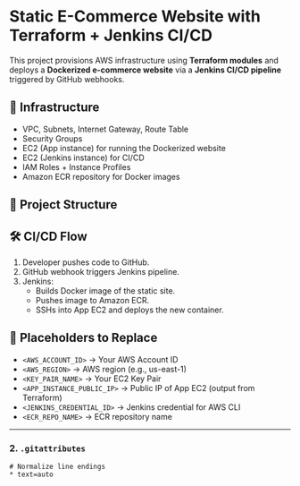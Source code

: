 # Static E-Commerce Website with Terraform + Jenkins CI/CD

This project provisions AWS infrastructure using **Terraform modules** and deploys a **Dockerized e-commerce website** via a **Jenkins CI/CD pipeline** triggered by GitHub webhooks.

## 🚀 Infrastructure
- VPC, Subnets, Internet Gateway, Route Table
- Security Groups
- EC2 (App instance) for running the Dockerized website
- EC2 (Jenkins instance) for CI/CD
- IAM Roles + Instance Profiles
- Amazon ECR repository for Docker images

## 📂 Project Structure

## 🛠️ CI/CD Flow
1. Developer pushes code to GitHub.
2. GitHub webhook triggers Jenkins pipeline.
3. Jenkins:
   - Builds Docker image of the static site.
   - Pushes image to Amazon ECR.
   - SSHs into App EC2 and deploys the new container.

## 🔧 Placeholders to Replace
- `<AWS_ACCOUNT_ID>` → Your AWS Account ID
- `<AWS_REGION>` → AWS region (e.g., us-east-1)
- `<KEY_PAIR_NAME>` → Your EC2 Key Pair
- `<APP_INSTANCE_PUBLIC_IP>` → Public IP of App EC2 (output from Terraform)
- `<JENKINS_CREDENTIAL_ID>` → Jenkins credential for AWS CLI
- `<ECR_REPO_NAME>` → ECR repository name


---

### 2. `.gitattributes`
```gitattributes
# Normalize line endings
* text=auto

